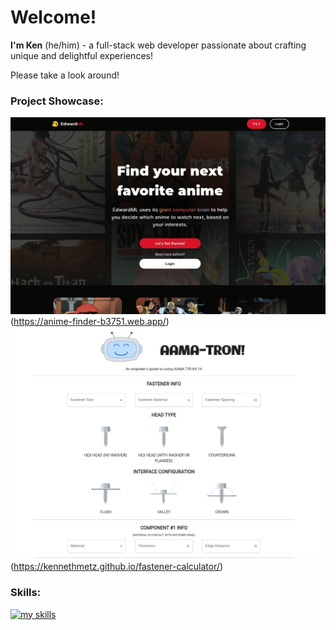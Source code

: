 # Welcome!

**I'm Ken** (he/him) - a full-stack web developer passionate about crafting unique and delightful experiences!

Please take a look around!

### Project Showcase:
![](edward.gif)(https://anime-finder-b3751.web.app/)
![](aama.png)(https://kennethmetz.github.io/fastener-calculator/)

### Skills:
[![my skills](https://skillicons.dev/icons?i=react,materialui,nodejs,jest,js,css,html,firebase,mongodb,express,git)](#)

<!--

**KennethMetz/KennethMetz** is a ✨ _special_ ✨ repository because its `README.md` (this file) appears on your GitHub profile.

Here are some ideas to get you started:

- 🔭 I’m currently working on ...
- 🌱 I’m currently learning ...
- 👯 I’m looking to collaborate on ...
- 🤔 I’m looking for help with ...
- 💬 Ask me about ...
- 📫 How to reach me: ...
- 😄 Pronouns: ...
- ⚡ Fun fact: ...
-->
